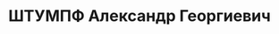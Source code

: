 ---
title: ШТУМПФ Александр Георгиевич
description: механик "Запорожстали", вред. деятельность в "Запорожстали" с целью срыва
  стр-ва Днепростроя
---